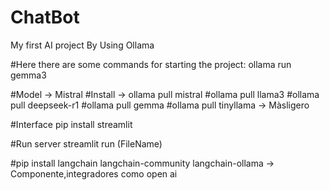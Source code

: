 # ChatBot
My first AI project By Using Ollama


#Here there are some commands for starting the project:
ollama run gemma3


#Model -> Mistral
#Install -> ollama pull mistral
#ollama pull llama3
#ollama pull deepseek-r1
#ollama pull gemma
#ollama pull tinyllama -> Màsligero

#Interface
pip install streamlit

#Run server 
streamlit run (FileName)

#pip install langchain langchain-community langchain-ollama -> Componente,integradores como open ai


